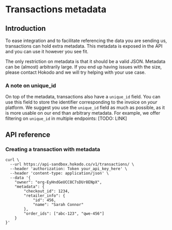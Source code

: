 # Transactions metadata

## Introduction

To ease integration and to facilitate referencing the data you are sending us, transactions can hold extra metadata. This metadata is exposed in the API and you can use it however you see fit.

The only restriction on metadata is that it should be a valid JSON. Metadata can be (almost) arbitrarily large. If you end up having issues with the size, please contact Hokodo and we will try helping with your use case.

### A note on unique_id

On top of the metadata, transactions also have a `unique_id` field. You can use this field to store the identifier corresponding to the invoice on *your* platform.
We suggest you use the `unique_id` field as much as possible, as it is more usable on our end than arbitrary metadata. For example, we offer filtering on `unique_id` in multiple endpoints: [TODO: LINK]

## API reference

### Creating a transaction with metadata

```
curl \
  --url https://api-sandbox.hokodo.co/v1/transactions/ \
  --header 'authorization: Token your_api_key_here' \
  --header 'content-type: application/json' \
  --data '{
    "owner": "org-EyHndGeUCC8C7sDUr8ENpX",
    "metadata": {
        "checkout_id": 1234,
        "retailer_info": {
            "id": 456,
            "name": "Sarah Connor"
        },
        "order_ids": ["abc-123", "qwe-456"]
    }
}'
```
